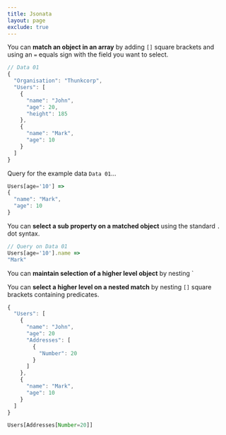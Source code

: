 ```yaml
---
title: Jsonata
layout: page
exclude: true
---
```


You can **match an object in an array** by adding `[]` square brackets and using an `=` equals sign with the field you want to select.
```js
// Data 01
{
  "Organisation": "Thunkcorp",
  "Users": [
    {
      "name": "John",
      "age": 20,
      "height": 185
    },
    {
      "name": "Mark",
      "age": 10
    }
  ]
}
```

Query for the example data `Data 01`...
```js
Users[age='10'] =>
{
  "name": "Mark",
  "age": 10
}
```

You can **select a sub property on a matched object**  using the standard `.` dot syntax.
```js
// Query on Data 01
Users[age='10'].name =>
"Mark"
```

You can **maintain selection of a higher level object** by nesting `

You can **select a higher level on a nested match** by nesting `[]` square brackets containing predicates.
```js
{
  "Users": [
    {
      "name": "John",
      "age": 20
      "Addresses": [
        {
		  "Number": 20
        }
      ]
    },
    {
      "name": "Mark",
      "age": 10
    }
  ]
}
```

```js
Users[Addresses[Number=20]]
```
<!--stackedit_data:
eyJoaXN0b3J5IjpbMzUxNjQ2ODAsLTIwOTc4OTgzNTEsLTEzNj
Y3MTI0OTYsLTY0Njc4ODY0M119
-->